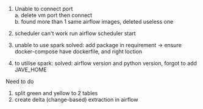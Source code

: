 1. Unable to connect port  
    a. delete vm port then connect  
    b. found more than 1 same airflow images, deleted useless one  

2. scheduler can't work
    run airflow scheduler start

3. unable to use spark solved: add package in requirement -> ensure docker-compose have dockerfile, and right loction
4. to utilise spark: solved: airflow version and python version, forgot to add JAVE_HOME  

Need to do  
1. split green and yellow to 2 tables
2. create delta (change-based) extraction in airflow 